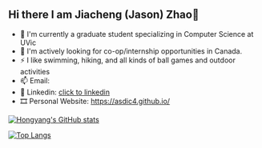 ## Hi there I am Jiacheng (Jason) Zhao👋

- 🌱 I'm currently a graduate student specializing in Computer Science at UVic
- 🔭 I'm actively looking for co-op/internship opportunities in Canada.
- ⚡ I like swimming, hiking, and all kinds of ball games and outdoor activities
- 📫 Email: 
- 💼 Linkedin: [click to linkedin](https://www.linkedin.com/in/jiacheng-zhao-670500270/)
- 🎞️ Personal Website: https://asdic4.github.io/
  

[![Hongyang's GitHub stats](https://github-readme-stats.vercel.app/api?username=ASDIC4&count_private=true&show_icons=true)](https://github.com/anuraghazra/github-readme-stats)

[![Top Langs](https://github-readme-stats.vercel.app/api/top-langs/?username=ASDIC4&layout=compact)](https://github.com/anuraghazra/github-readme-stats)

<!--
**ASDIC4/ASDIC4** is a ✨ _special_ ✨ repository because its `README.md` (this file) appears on your GitHub profile.

- 💬 Email: realzjca@gmail.com
- 👯 I’m looking to collaborate on ...
- 🤔 I’m looking for help with ...
-  Ask me about ...
- 📫 How to reach me: ...
- 😄 Pronouns: ...
- ⚡ Fun fact: ...

- 🎓 
- 🌱 I’m currently focusing on learning C++ 
-->

